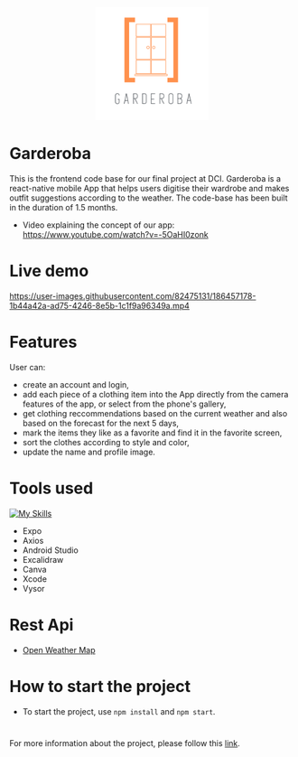 <p align="center">
  <a href="https://angelaherrig.github.io/garderoba-presentation/">
    <img src="./app/assets/Garderoba.png" alt="Gaderoba" width="200">
  </a>
</p>

# Garderoba
This is the frontend code base for our final project at DCI. 
Garderoba is a react-native mobile App that helps users digitise their wardrobe and makes outfit suggestions according to the weather. The code-base has been built in the duration of 1.5 months.  

- Video explaining the concept of our app: 
  https://www.youtube.com/watch?v=-5OaHI0zonk
  
# Live demo


https://user-images.githubusercontent.com/82475131/186457178-1b44a42a-ad75-4246-8e5b-1c1f9a96349a.mp4


# Features
User can:  
- create an account and login,  
- add each piece of a clothing item into the App directly from the camera features of the app, or select from the phone's gallery,
- get clothing reccommendations based on the current weather and also based on the forecast for the next 5 days,
- mark the items they like as a favorite and find it in the favorite screen,
- sort the clothes according to style and color,
- update the name and profile image. 

# Tools used
[![My Skills](https://skills.thijs.gg/icons?i=js,react,nodejs,figma&theme=light)](https://skills.thijs.gg)
- Expo 
- Axios
- Android Studio
- Excalidraw
- Canva
- Xcode
- Vysor  

# Rest Api
- [Open Weather Map](https://openweathermap.org/)

# How to start the project
- To start the project, use `npm install` and `npm start`.

#
For more information about the project, please follow this [link](https://github.com/AngelaHerrig/garderoba-presentation/blob/main/README.md).


